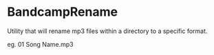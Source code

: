 # BandcampRename

Utility that will rename mp3 files within a directory to a specific format.

eg. 01 Song Name.mp3